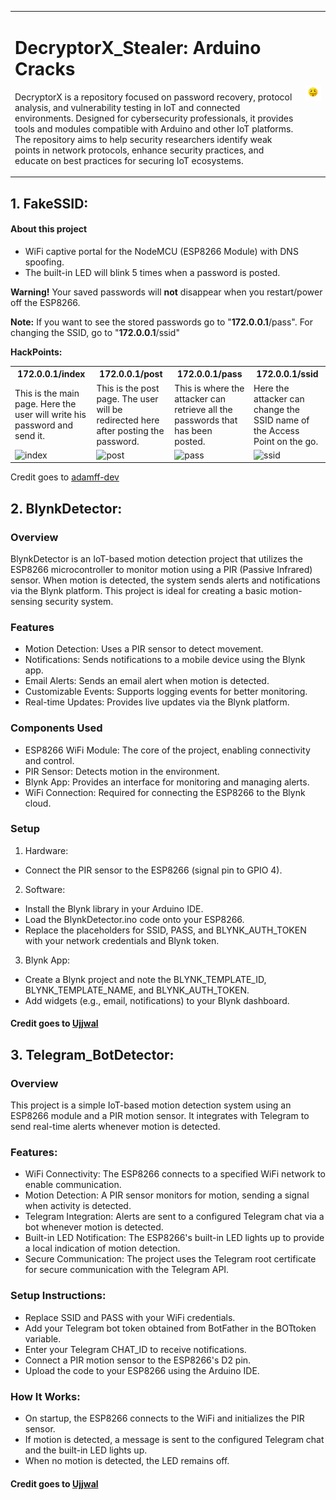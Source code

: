 <table>
  <tr>
    <td>

# DecryptorX_Stealer: Arduino Cracks

DecryptorX is a repository focused on password recovery, protocol analysis, and vulnerability testing in IoT and connected environments. Designed for cybersecurity professionals, it provides tools and modules compatible with Arduino and other IoT platforms. The repository aims to help security researchers identify weak points in network protocols, enhance security practices, and educate on best practices for securing IoT ecosystems.

</td>
    <td>
      <img src="https://github.com/UjjwalSaini07/DecryptorX_Stealer/blob/main/ArdiunoCrack/assests/ReadmeAssests/HackerEmoji.png?raw=true">
    </td>
  </tr>
</table>

## 1. FakeSSID:

#### **About this project**
- WiFi captive portal for the NodeMCU (ESP8266 Module) with DNS spoofing.
- The built-in LED will blink 5 times when a password is posted.

<b>Warning!</b> Your saved passwords will **not** disappear when you restart/power off the ESP8266.

<b>Note:</b> If you want to see the stored passwords go to "**172.0.0.1**<a>/pass</a>". For changing the SSID, go to "**172.0.0.1**<a>/ssid</a>"

**HackPoints:**
<table>
  <tr>
    <th>172.0.0.1/index</th>
    <th>172.0.0.1/post</th> 
    <th>172.0.0.1/pass</th>
    <th>172.0.0.1/ssid</th>
  </tr>
  <tr>
    <td>This is the main page. Here the user will write his password and send it.</td>
    <td>This is the post page. The user will be redirected here after posting the password.</td>
    <td>This is where the attacker can retrieve all the passwords that has been posted.</td>
    <td>Here the attacker can change the SSID name of the Access Point on the go.</td>
  </tr>
  <tr>
    <td><img width="200px" src="https://raw.githubusercontent.com/BlueArduino20/ESP8266_WiFi_Captive_Portal/master/src/1_Index_2.jpg" title="index"></td>
    <td><img width="200px" src="https://raw.githubusercontent.com/BlueArduino20/ESP8266_WiFi_Captive_Portal/master/src/2_Post.jpg" title="post"></td>
    <td><img width="200px" src="https://raw.githubusercontent.com/BlueArduino20/ESP8266_WiFi_Captive_Portal/master/src/3_Pass.jpg" title="pass"></td>
<td><img width="200px" src="https://raw.githubusercontent.com/BlueArduino20/ESP8266_WiFi_Captive_Portal/master/src/4_ssid.jpg" title="ssid"></td>
  </tr>
</table>

Credit goes to [adamff-dev](https://github.com/adamff-dev/ESP8266-Captive-Portal)

## 2. BlynkDetector:

### **Overview**
BlynkDetector is an IoT-based motion detection project that utilizes the ESP8266 microcontroller to monitor motion using a PIR (Passive Infrared) sensor. When motion is detected, the system sends alerts and notifications via the Blynk platform. This project is ideal for creating a basic motion-sensing security system.

### **Features**
- Motion Detection: Uses a PIR sensor to detect movement.
- Notifications: Sends notifications to a mobile device using the Blynk app.
- Email Alerts: Sends an email alert when motion is detected.
- Customizable Events: Supports logging events for better monitoring.
- Real-time Updates: Provides live updates via the Blynk platform.

### **Components Used**
- ESP8266 WiFi Module: The core of the project, enabling connectivity and control.
- PIR Sensor: Detects motion in the environment.
- Blynk App: Provides an interface for monitoring and managing alerts.
- WiFi Connection: Required for connecting the ESP8266 to the Blynk cloud.

### **Setup**
1. Hardware:
- Connect the PIR sensor to the ESP8266 (signal pin to GPIO 4).
2. Software:
- Install the Blynk library in your Arduino IDE.
- Load the BlynkDetector.ino code onto your ESP8266.
- Replace the placeholders for SSID, PASS, and BLYNK_AUTH_TOKEN with your network credentials and Blynk token.
3. Blynk App:
- Create a Blynk project and note the BLYNK_TEMPLATE_ID, BLYNK_TEMPLATE_NAME, and BLYNK_AUTH_TOKEN.
- Add widgets (e.g., email, notifications) to your Blynk dashboard.

#### Credit goes to [Ujjwal](https://github.com/UjjwalSaini07)

## 3. Telegram_BotDetector:

### **Overview**
This project is a simple IoT-based motion detection system using an ESP8266 module and a PIR motion sensor. It integrates with Telegram to send real-time alerts whenever motion is detected.

### **Features:**
- WiFi Connectivity: The ESP8266 connects to a specified WiFi network to enable communication.
- Motion Detection: A PIR sensor monitors for motion, sending a signal when activity is detected.
- Telegram Integration: Alerts are sent to a configured Telegram chat via a bot whenever motion is detected.
- Built-in LED Notification: The ESP8266's built-in LED lights up to provide a local indication of motion detection.
- Secure Communication: The project uses the Telegram root certificate for secure communication with the Telegram API.

### **Setup Instructions:**
- Replace SSID and PASS with your WiFi credentials.
- Add your Telegram bot token obtained from BotFather in the BOTtoken variable.
- Enter your Telegram CHAT_ID to receive notifications.
- Connect a PIR motion sensor to the ESP8266's D2 pin.
- Upload the code to your ESP8266 using the Arduino IDE.

### **How It Works:**
- On startup, the ESP8266 connects to the WiFi and initializes the PIR sensor.
- If motion is detected, a message is sent to the configured Telegram chat and the built-in LED lights up.
- When no motion is detected, the LED remains off.

#### Credit goes to [Ujjwal](https://github.com/UjjwalSaini07)
